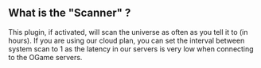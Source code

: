 ## What is the "Scanner" ?

This plugin, if activated, will scan the universe as often as you tell it to (in hours).
If you are using our cloud plan, you can set the interval between system scan to 1 as the
latency in our servers is very low when connecting to the OGame servers.